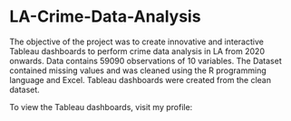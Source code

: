 # LA-Crime-Data-Analysis
The objective of the project was to create innovative and interactive Tableau dashboards to perform crime data analysis in LA from 2020 onwards. 
Data contains 59090 observations of 10 variables. The Dataset contained missing values and was cleaned using the R programming language and Excel. Tableau dashboards were created from the clean dataset.

To view the Tableau dashboards, visit my profile: 
